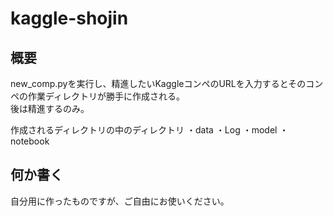 kaggle-shojin
==
## 概要
new_comp.pyを実行し、精進したいKaggleコンペのURLを入力するとそのコンペの作業ディレクトリが勝手に作成される。  
後は精進するのみ。

作成されるディレクトリの中のディレクトリ
・data
・Log
・model
・notebook

## 何か書く
自分用に作ったものですが、ご自由にお使いください。
